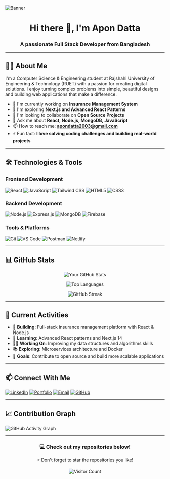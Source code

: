 <!-- Banner Image -->
![Banner](https://i.ibb.co.com/Tx9bGgHv/Banner-Github.jpg)

<h1 align="center">Hi there 👋, I'm Apon Datta</h1>
<h3 align="center">A passionate Full Stack Developer from Bangladesh</h3>

---

## 👨‍💻 About Me

I'm a Computer Science & Engineering student at Rajshahi University of Engineering & Technology (RUET) with a passion for creating digital solutions. I enjoy turning complex problems into simple, beautiful designs and building web applications that make a difference.

- 🔭 I'm currently working on **Insurance Management System**
- 🌱 I'm exploring **Next.js and Advanced React Patterns**
- 👯 I'm looking to collaborate on **Open Source Projects**
- 💬 Ask me about **React, Node.js, MongoDB, JavaScript**
- 📫 How to reach me: **apondatta2003@gmail.com**
- ⚡ Fun fact: **I love solving coding challenges and building real-world projects**

---

## 🛠️ Technologies & Tools

### Frontend Development
![React](https://img.shields.io/badge/React-20232A?style=for-the-badge&logo=react&logoColor=61DAFB)
![JavaScript](https://img.shields.io/badge/JavaScript-F7DF1E?style=for-the-badge&logo=javascript&logoColor=black)
![Tailwind CSS](https://img.shields.io/badge/Tailwind_CSS-38B2AC?style=for-the-badge&logo=tailwind-css&logoColor=white)
![HTML5](https://img.shields.io/badge/HTML5-E34F26?style=for-the-badge&logo=html5&logoColor=white)
![CSS3](https://img.shields.io/badge/CSS3-1572B6?style=for-the-badge&logo=css3&logoColor=white)

### Backend Development
![Node.js](https://img.shields.io/badge/Node.js-339933?style=for-the-badge&logo=nodedotjs&logoColor=white)
![Express.js](https://img.shields.io/badge/Express.js-000000?style=for-the-badge&logo=express&logoColor=white)
![MongoDB](https://img.shields.io/badge/MongoDB-47A248?style=for-the-badge&logo=mongodb&logoColor=white)
![Firebase](https://img.shields.io/badge/Firebase-FFCA28?style=for-the-badge&logo=firebase&logoColor=black)

### Tools & Platforms
![Git](https://img.shields.io/badge/Git-F05032?style=for-the-badge&logo=git&logoColor=white)
![VS Code](https://img.shields.io/badge/VS_Code-007ACC?style=for-the-badge&logo=visual-studio-code&logoColor=white)
![Postman](https://img.shields.io/badge/Postman-FF6C37?style=for-the-badge&logo=postman&logoColor=white)
![Netlify](https://img.shields.io/badge/Netlify-00C7B7?style=for-the-badge&logo=netlify&logoColor=white)

---

## 📊 GitHub Stats

<div align="center">
  
  ![Your GitHub Stats](https://github-readme-stats.vercel.app/api?username=apondatta11&show_icons=true&theme=radical)
  
  ![Top Languages](https://github-readme-stats.vercel.app/api/top-langs/?username=apondatta11&layout=compact&theme=radical)
  
  ![GitHub Streak](https://github-readme-streak-stats.herokuapp.com/?user=apondatta11&theme=radical)
  
</div>

---

## 🚀 Current Activities

- 🔭 **Building**: Full-stack insurance management platform with React & Node.js
- 🌱 **Learning**: Advanced React patterns and Next.js 14
- 👨‍💻 **Working On**: Improving my data structures and algorithms skills
- 📚 **Exploring**: Microservices architecture and Docker
- 🎯 **Goals**: Contribute to open source and build more scalable applications

---

## 📫 Connect With Me

[![LinkedIn](https://img.shields.io/badge/LinkedIn-0077B5?style=for-the-badge&logo=linkedin&logoColor=white)](https://www.linkedin.com/in/apon-datta-b59630302/)
[![Portfolio](https://img.shields.io/badge/Portfolio-000000?style=for-the-badge&logo=About.me&logoColor=white)](https://apon-datta.web.app/)
[![Email](https://img.shields.io/badge/Email-D14836?style=for-the-badge&logo=gmail&logoColor=white)](mailto:apondatta2003@gmail.com)
[![GitHub](https://img.shields.io/badge/GitHub-100000?style=for-the-badge&logo=github&logoColor=white)](https://github.com/apondatta11)

---

## 📈 Contribution Graph

![GitHub Activity Graph](https://activity-graph.herokuapp.com/graph?username=apondatta11&theme=react-dark)

---

<div align="center">
  
  ### 💻 Check out my repositories below!
  
  ⭐ Don't forget to star the repositories you like!
  
  ![Visitor Count](https://komarev.com/ghpvc/?username=apondatta11&color=blueviolet)
  
</div>
